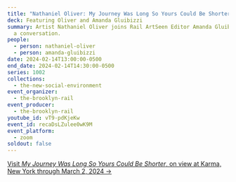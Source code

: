 ```yaml
---
title: "Nathaniel Oliver: My Journey Was Long So Yours Could Be Shorter"
deck: Featuring Oliver and Amanda Gluibizzi
summary: Artist Nathaniel Oliver joins Rail ArtSeen Editor Amanda Gluibizzi for
  a conversation.
people:
  - person: nathaniel-oliver
  - person: amanda-gluibizzi
date: 2024-02-14T13:00:00-0500
end_date: 2024-02-14T14:30:00-0500
series: 1002
collections:
  - the-new-social-environment
event_organizer:
  - the-brooklyn-rail
event_producer:
  - the-brooklyn-rail
youtube_id: vT9-pdKjeKw
event_id: recaDsLZulee0wK9M
event_platform:
  - zoom
soldout: false
---
```

[V﻿isit *My Journey Was Long So Yours Could Be Shorter*, on view at Karma, New York through March 2, 2024 →](https://karmakarma.org/exhibitions/nathaniel-oliver-2024/)